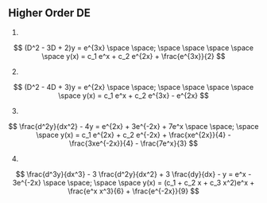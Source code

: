 ## Higher Order DE
1.
$$ (D^2 - 3D + 2)y = e^{3x}   \space \space; \space \space \space \space \space y(x) = c_1 e^x + c_2 e^{2x} + \frac{e^{3x}}{2} $$

2.
$$ (D^2 - 4D + 3)y = e^{2x} \space \space; \space \space \space \space \space y(x) = c_1 e^x + c_2 e^{3x} - e^{2x} $$

3.
$$ \frac{d^2y}{dx^2} - 4y = e^{2x} + 3e^{-2x} + 7e^x \space \space; \space \space y(x) = c_1 e^{2x} + c_2 e^{-2x} + \frac{xe^{2x}}{4} - \frac{3xe^{-2x}}{4} - \frac{7e^x}{3} $$

4. 
$$ \frac{d^3y}{dx^3} - 3 \frac{d^2y}{dx^2} + 3 \frac{dy}{dx} - y = e^x - 3e^{-2x} \space \space; \space \space y(x) = (c_1 + c_2 x + c_3 x^2)e^x + \frac{e^x x^3}{6} + \frac{e^{-2x}}{9} $$
